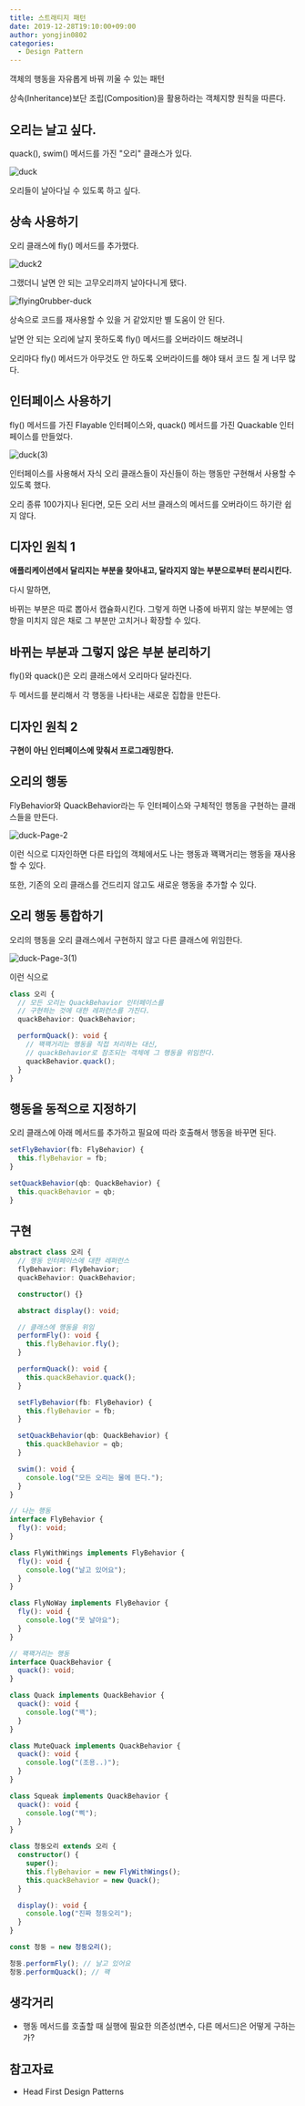 ```yaml
---
title: 스트래티지 패턴
date: 2019-12-28T19:10:00+09:00
author: yongjin0802
categories:
  - Design Pattern
---
```


객체의 행동을 자유롭게 바꿔 끼울 수 있는 패턴

상속(Inheritance)보단 조립(Composition)을 활용하라는 객체지향 원칙을 따른다.

## 오리는 날고 싶다.

quack(), swim() 메서드를 가진 "오리" 클래스가 있다.

![duck](https://user-images.githubusercontent.com/22253556/71516935-100fff00-28ef-11ea-987b-4c24ff6d8164.png)

오리들이 날아다닐 수 있도록 하고 싶다.

## 상속 사용하기

오리 클래스에 fly() 메서드를 추가했다.

![duck2](https://user-images.githubusercontent.com/22253556/71516946-228a3880-28ef-11ea-9a3b-da8e6a42b181.png)

그랬더니 날면 안 되는 고무오리까지 날아다니게 됐다.

![flying0rubber-duck](https://www.globaltimes.cn/Portals/0/attachment/2011/ec83121c-c227-49c1-8772-1856ca1ad10f.jpeg)

상속으로 코드를 재사용할 수 있을 거 같았지만 별 도움이 안 된다.

날면 안 되는 오리에 날지 못하도록 fly() 메서드를 오버라이드 해보려니

오리마다 fly() 메서드가 아무것도 안 하도록 오버라이드를 해야 돼서 코드 칠 게 너무 많다.

## 인터페이스 사용하기

fly() 메서드를 가진 Flayable 인터페이스와, quack() 메서드를 가진 Quackable 인터페이스를 만들었다.

![duck(3)](https://user-images.githubusercontent.com/22253556/71516964-37ff6280-28ef-11ea-9c14-6de717a2b0a9.png)

인터페이스를 사용해서 자식 오리 클래스들이 자신들이 하는 행동만 구현해서 사용할 수 있도록 했다.

오리 종류 100가지나 된다면, 모든 오리 서브 클래스의 메서드를 오버라이드 하기란 쉽지 않다.

## 디자인 원칙 1

**애플리케이션에서 달리지는 부분을 찾아내고, 달라지지 않는 부분으로부터 분리시킨다.**

다시 말하면,

바뀌는 부분은 따로 뽑아서 캡슐화시킨다. 그렇게 하면 나중에 바뀌지 않는 부분에는 영향을 미치지 않은 채로 그 부분만 고치거나 확장할 수 있다.

## 바뀌는 부분과 그렇지 않은 부분 분리하기

fly()와 quack()은 오리 클래스에서 오리마다 달라진다.

두 메서드를 분리해서 각 행동을 나타내는 새로운 집합을 만든다.

## 디자인 원칙 2

**구현이 아닌 인터페이스에 맞춰서 프로그래밍한다.**

## 오리의 행동

FlyBehavior와 QuackBehavior라는 두 인터페이스와 구체적인 행동을 구현하는 클래스들을 만든다.

![duck-Page-2](https://user-images.githubusercontent.com/22253556/71516978-4baac900-28ef-11ea-8b04-61c5602fdaa0.png)

이런 식으로 디자인하면 다른 타입의 객체에서도 나는 행동과 꽥꽥거리는 행동을 재사용할 수 있다.

또한, 기존의 오리 클래스를 건드리지 않고도 새로운 행동을 추가할 수 있다.

## 오리 행동 통합하기

오리의 행동을 오리 클래스에서 구현하지 않고 다른 클래스에 위임한다.

![duck-Page-3(1)](https://user-images.githubusercontent.com/22253556/71516994-60875c80-28ef-11ea-9170-60f81672732a.png)

이런 식으로

```typescript
class 오리 {
  // 모든 오리는 QuackBehavior 인터페이스를
  // 구현하는 것에 대한 레퍼런스를 가진다.
  quackBehavior: QuackBehavior;

  performQuack(): void {
    // 꽥꽥거리는 행동을 직접 처리하는 대신,
    // quackBehavior로 참조되는 객체에 그 행동을 위임한다.
    quackBehavior.quack();
  }
}
```

## 행동을 동적으로 지정하기

오리 클래스에 아래 메서드를 추가하고 필요에 따라 호출해서 행동을 바꾸면 된다.

```typescript
setFlyBehavior(fb: FlyBehavior) {
  this.flyBehavior = fb;
}

setQuackBehavior(qb: QuackBehavior) {
  this.quackBehavior = qb;
}
```

## 구현

```typescript
abstract class 오리 {
  // 행동 인터페이스에 대한 레퍼런스
  flyBehavior: FlyBehavior;
  quackBehavior: QuackBehavior;

  constructor() {}

  abstract display(): void;

  // 클래스에 행동을 위임
  performFly(): void {
    this.flyBehavior.fly();
  }

  performQuack(): void {
    this.quackBehavior.quack();
  }

  setFlyBehavior(fb: FlyBehavior) {
    this.flyBehavior = fb;
  }

  setQuackBehavior(qb: QuackBehavior) {
    this.quackBehavior = qb;
  }

  swim(): void {
    console.log("모든 오리는 물에 뜬다.");
  }
}

// 나는 행동
interface FlyBehavior {
  fly(): void;
}

class FlyWithWings implements FlyBehavior {
  fly(): void {
    console.log("날고 있어요");
  }
}

class FlyNoWay implements FlyBehavior {
  fly(): void {
    console.log("못 날아요");
  }
}

// 꽥꽥거리는 행동
interface QuackBehavior {
  quack(): void;
}

class Quack implements QuackBehavior {
  quack(): void {
    console.log("꽥");
  }
}

class MuteQuack implements QuackBehavior {
  quack(): void {
    console.log("(조용..)");
  }
}

class Squeak implements QuackBehavior {
  quack(): void {
    console.log("삑");
  }
}

class 청둥오리 extends 오리 {
  constructor() {
    super();
    this.flyBehavior = new FlyWithWings();
    this.quackBehavior = new Quack();
  }

  display(): void {
    console.log("진짜 청둥오리");
  }
}

const 청둥 = new 청둥오리();

청둥.performFly(); // 날고 있어요
청둥.performQuack(); // 꽥
```

## 생각거리

- 행동 메서드를 호출할 때 실행에 필요한 의존성(변수, 다른 메서드)은 어떻게 구하는가?

## 참고자료

- Head First Design Patterns
